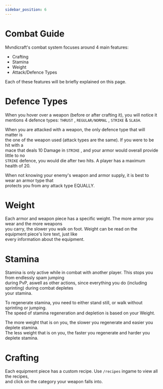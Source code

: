 ```yaml
---
sidebar_position: 6
---
```


# Combat Guide

Mvndicraft's combat system focuses around 4 main features:

- Crafting
- Stamina
- Weight
- Attack/Defence Types <br/>

Each of these features will be briefly explained on this page.

# Defence Types

When you hover over a weapon (before or after crafting it), you will notice it <br/>
mentions 4 defence types: `THRUST` , `REGULAR/NORMAL` , `STRIKE` & `SLASH`. <br/>

When you are attacked with a weapon, the only defence type that will matter is <br/>
the one of the weapon used (attack types are the same). If you were to be hit with a <br/>
mace that deals 10 Damage in `STRIKE` , and your armor would overall provide little to no <br/>
`STRIKE` defence, you would die after two hits. A player has a maximum health of 20. <br/>

When not knowing your enemy's weapon and armor supply, it is best to wear an armor type that <br/>
protects you from any attack type EQUALLY. <br/>

# Weight

Each armor and weapon piece has a specific weight. The more armor you wear and the more weapons <br/>
you carry, the slower you walk on foot. Weight can be read on the equipment piece's lore text, just like <br/>
every information about the equipment. <br/>

# Stamina

Stamina is only active while in combat with another player. This stops you from endlessly spam jumping <br/>
during PvP, aswell as other actions, since everything you do (including sprinting) during combat depletes <br/>
your stamina. <br/>

To regenerate stamina, you need to either stand still, or walk without sprinting or jumping. <br/>
The speed of stamina regeneration and depletion is based on your Weight. <br/>

The more weight that is on you, the slower you regenerate and easier you deplete stamina. <br/>
The less weight that is on you, the faster you regenerate and harder you deplete stamina. <br/>

# Crafting

Each equipment piece has a custom recipe. Use `/recipes` ingame to view all the recipes, <br/>
and click on the category your weapon falls into. <br/>
